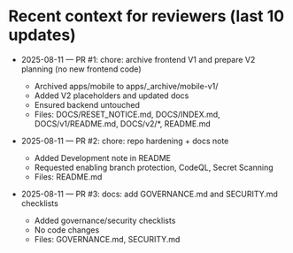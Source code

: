 # Recent context for reviewers (last 10 updates)

- 2025-08-11 — PR #1: chore: archive frontend V1 and prepare V2 planning (no new frontend code)
  - Archived apps/mobile to apps/_archive/mobile-v1/
  - Added V2 placeholders and updated docs
  - Ensured backend untouched
  - Files: DOCS/RESET_NOTICE.md, DOCS/INDEX.md, DOCS/v1/README.md, DOCS/v2/*, README.md

- 2025-08-11 — PR #2: chore: repo hardening + docs note
  - Added Development note in README
  - Requested enabling branch protection, CodeQL, Secret Scanning
  - Files: README.md

- 2025-08-11 — PR #3: docs: add GOVERNANCE.md and SECURITY.md checklists
  - Added governance/security checklists
  - No code changes
  - Files: GOVERNANCE.md, SECURITY.md

